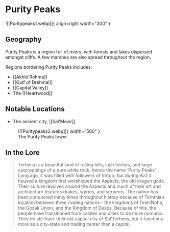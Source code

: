 # Purity Peaks

![[Puritypeaks1.webp]]{ align=right width="300" }

## Geography

Purity Peaks is a region full of rivers, with forests and lakes dispersed amongst cliffs. A few marshes are also spread throughout the region.

Regions bordering Purity Peaks includes:

- [[Akhlo'Rohma]]
- [[Gulf of Drehmal]]
- [[Capital Valley]]
- The [[Heartwood]]

## Notable Locations

- The ancient city, [[Sal'Mevir]]

<figure markdown>
  ![[Puritypeaks2.webp]]{ width="500" }
  <figcaption>The Purity Peaks tower</figcaption>
</figure>

## In the Lore 

> Terhmia is a beautiful land of rolling hills, lush forests, and large outcroppings of a pure white rock, hence the name ‘Purity Peaks’. Long ago, it was filled with followers of Virtuo, but during Av2 it housed a kingdom that worshipped the Aspects, the old dragon gods. Their culture revolves around the Aspects and much of their art and architecture features drakes, wyrms, and serpents. The nation has been conquered many times throughout history because of Terhmia’s location between three rivaling nations - the kingdoms of Dreh’Noha, the Gozak Union, and the Kingdom of Dusps. Because of this, the people have transitioned from castles and cities to be more nomadic. They do still have their old capital city of Sal’Terhmis, but it functions more as a city-state and trading center than a capital.

